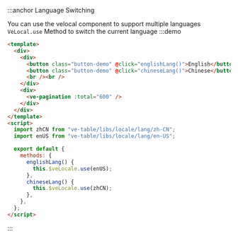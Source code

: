 :::anchor Language Switching

You can use the velocal component to support multiple languages `VeLocal.use` Method to switch the current language
:::demo

```html
<template>
  <div>
    <div>
      <button class="button-demo" @click="englishLang()">English</button>
      <button class="button-demo" @click="chineseLang()">Chinese</button>
      <br /><br />
    </div>
    <div>
      <ve-pagination :total="600" />
    </div>
  </div>
</template>
<script>
  import zhCN from "ve-table/libs/locale/lang/zh-CN";
  import enUS from "ve-table/libs/locale/lang/en-US";

  export default {
    methods: {
      englishLang() {
        this.$veLocale.use(enUS);
      },
      chineseLang() {
        this.$veLocale.use(zhCN);
      },
    },
  };
</script>
```

:::
